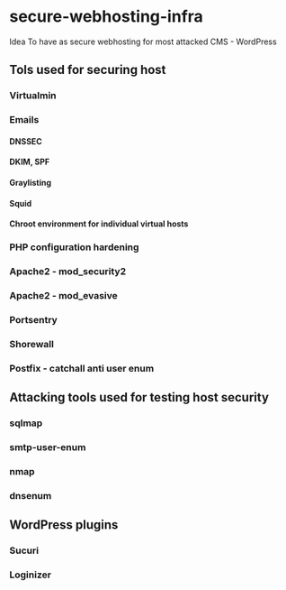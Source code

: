 # secure-webhosting-infra

Idea
To have as secure webhosting for most attacked CMS - WordPress

## Tols used for securing host

### Virtualmin

### Emails

#### DNSSEC
#### DKIM, SPF
#### Graylisting

#### Squid 

#### Chroot environment for individual virtual hosts

### PHP configuration hardening

### Apache2 - mod_security2
### Apache2 - mod_evasive
### Portsentry
### Shorewall
### Postfix - catchall anti user enum


## Attacking tools used for testing host security

### sqlmap
### smtp-user-enum
### nmap
### dnsenum

## WordPress plugins
### Sucuri
### Loginizer
